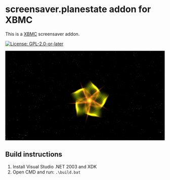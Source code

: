 # screensaver.planestate addon for XBMC

This is a [XBMC](https://xbmc.tv) screensaver addon.

[![License: GPL-2.0-or-later](https://img.shields.io/badge/License-GPL%20v2+-blue.svg)](LICENSE.md)

![screenshot](https://github.com/xbmc4xbox/screensaver.planestate/blob/master/screensaver.planestate/resources/screenshot-01.png)

## Build instructions

1. Install Visual Studio .NET 2003 and XDK
2. Open CMD and run: `.\build.bat`
